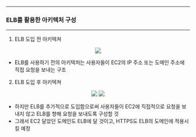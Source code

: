 -----
### ELB를 활용한 아키텍처 구성
-----
1. ELB 도입 전 아키텍쳐
<div align="center">
<img src="https://github.com/user-attachments/assets/9a2746b0-6102-4c8e-8597-e447973831c8">
</div>

   - ELB를 사용하기 전의 아키텍처는 사용자들이 EC2의 IP 주소 또는 도메인 주소에 직접 요청을 보내는 구조

2. ELB 도입 후 아키텍쳐
<div align="center">
<img src="https://github.com/user-attachments/assets/7dc2eb75-c4fc-44db-ac35-e45f2a5e4c49">
<img src="https://github.com/user-attachments/assets/8323e4a3-2af7-477e-883f-526b1d84e1e9">
</div>

   - 하지만 ELB를 추가적으로 도입함으로써 사용자들이 EC2에 직접적으로 요청을 보내지 않고 ELB를 향해 요청을 보내도록 구성할 것
   - 그래서 EC2 달았던 도메인도 ELB에 달 것이고, HTTPS도 ELB의 도메인에 적용시킬 예정
